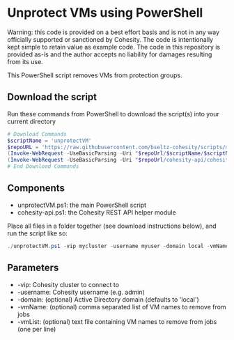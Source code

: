 # Unprotect VMs using PowerShell

Warning: this code is provided on a best effort basis and is not in any way officially supported or sanctioned by Cohesity. The code is intentionally kept simple to retain value as example code. The code in this repository is provided as-is and the author accepts no liability for damages resulting from its use.

This PowerShell script removes VMs from protection groups.

## Download the script

Run these commands from PowerShell to download the script(s) into your current directory

```powershell
# Download Commands
$scriptName = 'unprotectVM'
$repoURL = 'https://raw.githubusercontent.com/bseltz-cohesity/scripts/master/powershell'
(Invoke-WebRequest -UseBasicParsing -Uri "$repoUrl/$scriptName/$scriptName.ps1").content | Out-File "$scriptName.ps1"; (Get-Content "$scriptName.ps1") | Set-Content "$scriptName.ps1"
(Invoke-WebRequest -UseBasicParsing -Uri "$repoUrl/cohesity-api/cohesity-api.ps1").content | Out-File cohesity-api.ps1; (Get-Content cohesity-api.ps1) | Set-Content cohesity-api.ps1
# End Download Commands
```

## Components

* unprotectVM.ps1: the main PowerShell script
* cohesity-api.ps1: the Cohesity REST API helper module

Place all files in a folder together (see download instructions below), and run the script like so:

```powershell
./unprotectVM.ps1 -vip mycluster -username myuser -domain local -vmName myvm
```

## Parameters

* -vip: Cohesity cluster to connect to
* -username: Cohesity username (e.g. admin)
* -domain: (optional) Active Directory domain (defaults to 'local')
* -vmName: (optional) comma separated list of VM names to remove from jobs
* -vmList: (optional) text file containing VM names to remove from jobs (one per line)
